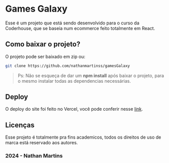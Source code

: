 # Games Galaxy

Esse é um projeto que está sendo desenvolvido para o curso da Coderhouse, que se baseia num ecommerce feito totalmente em React.

## Como baixar o projeto?

O projeto pode ser baixado em zip ou:

~~~Bash
git clone https://github.com/nathanmartinss/gamesGalaxy
~~~

>Ps: Não se esqueça de dar um **npm install** após baixar o projeto, para o mesmo instalar todas as dependencias necessárias.

## Deploy

O deploy do site foi feito no Vercel, você pode conferir nesse <a href="https://games-galaxy.vercel.app">link</a>.

## Licenças

Esse projeto é totalmente pra fins academicos, todos os direitos de uso de marca está reservado aos autores.

### 2024 - Nathan Martins
